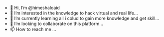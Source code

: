 - 👋 Hi, I’m @himeshaloaid
- 👀 I’m interested in the knowledge to hack virtual and real life...
- 🌱 I’m currently learning all i colud to gain more knowledge and get skill...
- 💞️ I’m looking to collaborate on this platform...
- 📫 How to reach me ...

<!---
himeshaloaid/himeshaloaid is a ✨ special ✨ repository because its `README.md` (this file) appears on your GitHub profile.
You can click the Preview link to take a look at your changes.
--->
